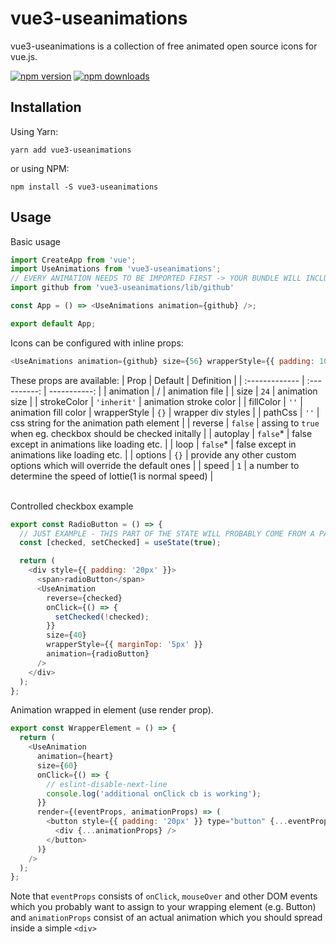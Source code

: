 # vue3-useanimations

vue3-useanimations is a collection of free animated open source icons for vue.js.

[![npm version](https://img.shields.io/npm/v/vue3-useanimations.svg?style=flat-square)](https://www.npmjs.com/package/vue3-useanimations) [![npm downloads](https://img.shields.io/npm/dm/vue3-useanimations.svg?style=flat-square)](https://www.npmjs.com/package/vue3-useanimations)

## Installation

Using Yarn:

```shell
yarn add vue3-useanimations
```

or using NPM:

```shell
npm install -S vue3-useanimations
```

## Usage

Basic usage

```javascript
import CreateApp from 'vue';
import UseAnimations from 'vue3-useanimations';
// EVERY ANIMATION NEEDS TO BE IMPORTED FIRST -> YOUR BUNDLE WILL INCLUDE ONLY WHAT IT NEEDS
import github from 'vue3-useanimations/lib/github'

const App = () => <UseAnimations animation={github} />;

export default App;
```

Icons can be configured with inline props:

```javascript
<UseAnimations animation={github} size={56} wrapperStyle={{ padding: 100 }} />
```

These props are available:
| Prop           | Default      | Definition   |
| :------------- | :----------: | -----------: |
| animation   | / | animation file |
|  size | `24`   | animation size    |
|  strokeColor | `'inherit'`   | animation stroke color |
|  fillColor   | `''`          | animation fill color
|  wrapperStyle | `{}` | wrapper div styles |
|  pathCss | `''` | css string for the animation path element |
|  reverse | `false` | assing to `true` when eg. checkbox should be checked initally |
|  autoplay | `false`* | false except in animations like loading etc. |
|  loop | `false`* | false except in animations like loading etc. |
|  options | `{}` | provide any other custom options which will override the default ones |
|  speed | `1` | a number to determine the speed of lottie(1 is normal speed) |

<br />
Controlled checkbox example  

```javascript
export const RadioButton = () => {
  // JUST EXAMPLE - THIS PART OF THE STATE WILL PROBABLY COME FROM A PARENT FORM COMPONENT
  const [checked, setChecked] = useState(true);

  return (
    <div style={{ padding: '20px' }}>
      <span>radioButton</span>
      <UseAnimation
        reverse={checked}
        onClick={() => {
          setChecked(!checked);
        }}
        size={40}
        wrapperStyle={{ marginTop: '5px' }}
        animation={radioButton}
      />
    </div>
  );
};
```

Animation wrapped in element (use render prop).
```javascript
export const WrapperElement = () => {
  return (
    <UseAnimation
      animation={heart}
      size={60}
      onClick={() => {
        // eslint-disable-next-line
        console.log('additional onClick cb is working');
      }}
      render={(eventProps, animationProps) => (
        <button style={{ padding: '20px' }} type="button" {...eventProps}>
          <div {...animationProps} />
        </button>
      )}
    />
  );
};
```
 Note that `eventProps` consists of `onClick`, `mouseOver` and other DOM events which you probably want to assign to your wrapping element (e.g. Button) and `animationProps` consist of an actual animation which you should spread inside a simple `<div>`   